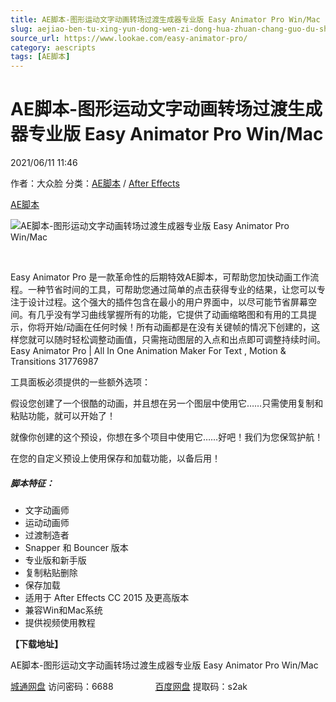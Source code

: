 ```yaml
---
title: AE脚本-图形运动文字动画转场过渡生成器专业版 Easy Animator Pro Win/Mac
slug: aejiao-ben-tu-xing-yun-dong-wen-zi-dong-hua-zhuan-chang-guo-du-sheng-cheng-qi-zhuan-ye-ban-easy-animator-pro-win-mac
source_url: https://www.lookae.com/easy-animator-pro/
category: aescripts
tags: [AE脚本]
---
```

# AE脚本-图形运动文字动画转场过渡生成器专业版 Easy Animator Pro Win/Mac

2021/06/11 11:46

作者：大众脸
分类：[AE脚本](https://www.lookae.com/after-effects/aescripts/) / [After Effects](https://www.lookae.com/after-effects/)

[AE脚本](https://www.lookae.com/tag/ae%e8%84%9a%e6%9c%ac/)

![AE脚本-图形运动文字动画转场过渡生成器专业版 Easy Animator Pro Win/Mac](https://www.lookae.com/wp-content/uploads/2021/06/Easy-Animator-Pro.jpg "AE脚本-图形运动文字动画转场过渡生成器专业版 Easy Animator Pro Win/Mac-LookAE.com")

﻿

Easy Animator Pro 是一款革命性的后期特效AE脚本，可帮助您加快动画工作流程。一种节省时间的工具，可帮助您通过简单的点击获得专业的结果，让您可以专注于设计过程。这个强大的插件包含在最小的用户界面中，以尽可能节省屏幕空间。有几乎没有学习曲线掌握所有的功能，它提供了动画缩略图和有用的工具提示，你将开始/动画在任何时候！所有动画都是在没有关键帧的情况下创建的，这样您就可以随时轻松调整动画值，只需拖动图层的入点和出点即可调整持续时间。Easy Animator Pro | All In One Animation Maker For Text , Motion & Transitions 31776987

工具面板必须提供的一些额外选项：

假设您创建了一个很酷的动画，并且想在另一个图层中使用它……只需使用复制和粘贴功能，就可以开始了！

就像你创建的这个预设，你想在多个项目中使用它……好吧！我们为您保驾护航！

在您的自定义预设上使用保存和加载功能，以备后用！

##### 脚本特征：

* 文字动画师
* 运动动画师
* 过渡制造者
* Snapper 和 Bouncer 版本
* 专业版和新手版
* 复制粘贴删除
* 保存加载
* 适用于 After Effects CC 2015 及更高版本
* 兼容Win和Mac系统
* 提供视频使用教程

**【下载地址】**

AE脚本-图形运动文字动画转场过渡生成器专业版 Easy Animator Pro Win/Mac

[城通网盘](https://089u.com/f/680462-498514500-9e5afc) 访问密码：6688                 [百度网盘](https://pan.baidu.com/s/12nI0mjSfx7R0mN7-p0BYNA) 提取码：s2ak
